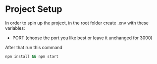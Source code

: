 # Project Setup

In order to spin up the project, in the root folder create .env with these variables:

- PORT (choose the port you like best or leave it unchanged for 3000)

After that run this command

```bash
npm install && npm start
```

